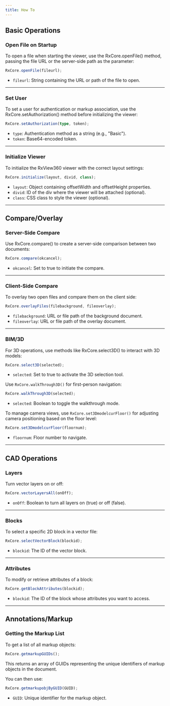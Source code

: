 ```yaml
---
title: How To
---
```


## Basic Operations
### Open File on Startup
To open a file when starting the viewer, use the RxCore.openFile() method, passing the file URL or the server-side path as the parameter:

```typescript
RxCore.openFile(fileurl);
```

- `fileurl`: String containing the URL or path of the file to open.

---

### Set User
To set a user for authentication or markup association, use the RxCore.setAuthorization() method before initializing the viewer:

```typescript
RxCore.setAuthorization(type, token);
```

- `type`: Authentication method as a string (e.g., "Basic").
- `token`: Base64-encoded token.

--- 

### Initialize Viewer
To initialize the RxView360 viewer with the correct layout settings:

```typescript
RxCore.initialize(layout, divid, class);
```
- `layout`: Object containing offsetWidth and offsetHeight properties.
- `divid`: ID of the div where the viewer will be attached (optional).
- `class`: CSS class to style the viewer (optional).

---

## Compare/Overlay
### Server-Side Compare
Use RxCore.compare() to create a server-side comparison between two documents:

```typescript
RxCore.compare(okcancel);
```
- `okcancel`: Set to true to initiate the compare.

---

### Client-Side Compare
To overlay two open files and compare them on the client side:

```typescript
RxCore.overlayFiles(filebackground, fileoverlay);
```
- `filebackground`: URL or file path of the background document.
- `fileoverlay`: URL or file path of the overlay document.

---

### BIM/3D
For 3D operations, use methods like RxCore.select3D() to interact with 3D models:

```typescript
RxCore.select3D(selected);
```
- `selected`: Set to true to activate the 3D selection tool.

Use `RxCore.walkThrough3D()` for first-person navigation:

```typescript
RxCore.walkThrough3D(selected);
```
- `selected`: Boolean to toggle the walkthrough mode.

To manage camera views, use `RxCore.set3DmodelcurFloor()` for adjusting camera positioning based on the floor level:

```typescript
RxCore.set3DmodelcurFloor(floornum);
```

- `floornum`: Floor number to navigate.

---

## CAD Operations
### Layers
Turn vector layers on or off:

```typescript
RxCore.vectorLayersAll(onOff);
```
- `onOff`: Boolean to turn all layers on (true) or off (false).

---

### Blocks
To select a specific 2D block in a vector file:

```typescript
RxCore.selectVectorBlock(blockid);
```
- `blockid`: The ID of the vector block.

---

### Attributes
To modify or retrieve attributes of a block:

```typescript
RxCore.getBlockAttributes(blockid);
```
- `blockid`: The ID of the block whose attributes you want to access.

---

## Annotations/Markup
### Getting the Markup List
To get a list of all markup objects:

```typescript
RxCore.getmarkupGUIDs();
```
This returns an array of GUIDs representing the unique identifiers of markup objects in the document.

You can then use:

```typescript
RxCore.getmarkupobjByGUID(GUID);
```
- `GUID`: Unique identifier for the markup object.